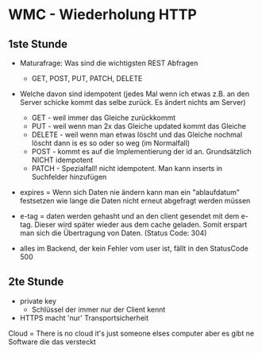 # WMC - Wiederholung HTTP

## 1ste Stunde

* Maturafrage: Was sind die wichtigsten REST Abfragen
  * GET, POST, PUT, PATCH, DELETE

* Welche davon sind idempotent (jedes Mal wenn ich etwas z.B. an den Server schicke kommt das selbe zurück. Es ändert nichts am Server)
  * GET - weil immer das Gleiche zurückkommt
  * PUT - weil wenn man 2x das Gleiche updated kommt das Gleiche
  * DELETE - weil wenn man etwas löscht und das Gleiche nochmal löscht dann is es so oder so weg (im Normalfall)
  * POST - kommt es auf die Implementierung der id an. Grundsätzlich NICHT idempotent
  * PATCH - Spezialfall! nicht idempotent. Man kann inserts in Suchfelder hinzufügen

* expires = Wenn sich Daten nie ändern kann man ein "ablaufdatum" festsetzen wie lange die Daten nicht erneut abgefragt werden müssen
* e-tag = daten werden gehasht und an den client gesendet mit dem e-tag. Dieser wird später wieder aus dem cache geladen. Somit erspart man sich die Übertragung von Daten. (Status Code: 304)
* alles im Backend, der kein Fehler vom user ist, fällt in den StatusCode 500

## 2te Stunde

* private key
  * Schlüssel der immer nur der Client kennt
* HTTPS macht 'nur' Transportsicherheit

Cloud = There is no cloud it's just someone elses computer aber es gibt ne Software die das versteckt
